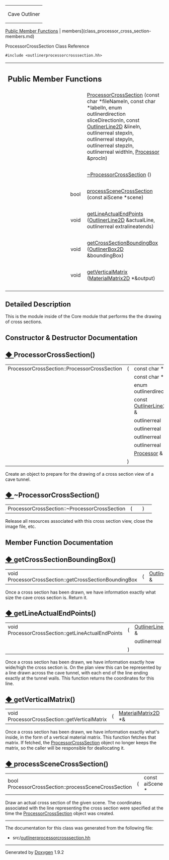 <table data-cellspacing="0" data-cellpadding="0">
<colgroup>
<col style="width: 100%" />
</colgroup>
<tbody>
<tr class="odd" style="height: 56px;">
<td id="projectalign" style="padding-left: 0.5em"><div id="projectname">
Cave Outliner
</div></td>
</tr>
</tbody>
</table>

[Public Member Functions](#pub-methods) | 
members](class_processor_cross_section-members.md)

ProcessorCrossSection Class Reference

`#include <outlinerprocessorcrosssection.hh>`

<table class="memberdecls">
<colgroup>
<col style="width: 50%" />
<col style="width: 50%" />
</colgroup>
<tbody>
<tr class="odd heading">
<td colspan="2"><h2 id="public-member-functions" class="groupheader"><span id="pub-methods"></span> Public Member Functions</h2></td>
</tr>
<tr class="even memitem:a2ff9c6c2f17f6cd865d668177bb4f4ac">
<td style="text-align: right;" class="memItemLeft" data-valign="top"> </td>
<td class="memItemRight" data-valign="bottom"><a href="https://github.com/jariarkko/cave-outliner/blob/master/doc/class_processor_cross_section.md#a2ff9c6c2f17f6cd865d668177bb4f4ac" class="el">ProcessorCrossSection</a> (const char *fileNameIn, const char *labelIn, enum outlinerdirection sliceDirectionIn, const <a href="https://github.com/jariarkko/cave-outliner/blob/master/doc/class_outliner_line2_d.md" class="el">OutlinerLine2D</a> &amp;lineIn, outlinerreal stepxIn, outlinerreal stepyIn, outlinerreal stepzIn, outlinerreal widthIn, <a href="https://github.com/jariarkko/cave-outliner/blob/master/doc/class_processor.md" class="el">Processor</a> &amp;procIn)</td>
</tr>
<tr class="odd separator:a2ff9c6c2f17f6cd865d668177bb4f4ac">
<td colspan="2" class="memSeparator"> </td>
</tr>
<tr class="even memitem:a18dee48dd788c2c74b40d88d75b0417c">
<td style="text-align: right;" class="memItemLeft" data-valign="top"> </td>
<td class="memItemRight" data-valign="bottom"><a href="https://github.com/jariarkko/cave-outliner/blob/master/doc/class_processor_cross_section.md#a18dee48dd788c2c74b40d88d75b0417c" class="el">~ProcessorCrossSection</a> ()</td>
</tr>
<tr class="odd separator:a18dee48dd788c2c74b40d88d75b0417c">
<td colspan="2" class="memSeparator"> </td>
</tr>
<tr class="even memitem:a2454d1a516440eb265832a87f40be255">
<td style="text-align: right;" class="memItemLeft" data-valign="top">bool </td>
<td class="memItemRight" data-valign="bottom"><a href="https://github.com/jariarkko/cave-outliner/blob/master/doc/class_processor_cross_section.md#a2454d1a516440eb265832a87f40be255" class="el">processSceneCrossSection</a> (const aiScene *scene)</td>
</tr>
<tr class="odd separator:a2454d1a516440eb265832a87f40be255">
<td colspan="2" class="memSeparator"> </td>
</tr>
<tr class="even memitem:ae29053fb50a8ac8e7a640807697c7ccc">
<td style="text-align: right;" class="memItemLeft" data-valign="top">void </td>
<td class="memItemRight" data-valign="bottom"><a href="https://github.com/jariarkko/cave-outliner/blob/master/doc/class_processor_cross_section.md#ae29053fb50a8ac8e7a640807697c7ccc" class="el">getLineActualEndPoints</a> (<a href="https://github.com/jariarkko/cave-outliner/blob/master/doc/class_outliner_line2_d.md" class="el">OutlinerLine2D</a> &amp;actualLine, outlinerreal extralineatends)</td>
</tr>
<tr class="odd separator:ae29053fb50a8ac8e7a640807697c7ccc">
<td colspan="2" class="memSeparator"> </td>
</tr>
<tr class="even memitem:a43ad24fc22970f4f7479b765032e26ba">
<td style="text-align: right;" class="memItemLeft" data-valign="top">void </td>
<td class="memItemRight" data-valign="bottom"><a href="https://github.com/jariarkko/cave-outliner/blob/master/doc/class_processor_cross_section.md#a43ad24fc22970f4f7479b765032e26ba" class="el">getCrossSectionBoundingBox</a> (<a href="https://github.com/jariarkko/cave-outliner/blob/master/doc/class_outliner_box2_d.md" class="el">OutlinerBox2D</a> &amp;boundingBox)</td>
</tr>
<tr class="odd separator:a43ad24fc22970f4f7479b765032e26ba">
<td colspan="2" class="memSeparator"> </td>
</tr>
<tr class="even memitem:ad7158d52b5f323afb6072f3855c3924e">
<td style="text-align: right;" class="memItemLeft" data-valign="top">void </td>
<td class="memItemRight" data-valign="bottom"><a href="https://github.com/jariarkko/cave-outliner/blob/master/doc/class_processor_cross_section.md#ad7158d52b5f323afb6072f3855c3924e" class="el">getVerticalMatrix</a> (<a href="https://github.com/jariarkko/cave-outliner/blob/master/doc/class_material_matrix2_d.md" class="el">MaterialMatrix2D</a> *&amp;output)</td>
</tr>
<tr class="odd separator:ad7158d52b5f323afb6072f3855c3924e">
<td colspan="2" class="memSeparator"> </td>
</tr>
</tbody>
</table>

<span id="details"></span>

## Detailed Description

This is the module inside of the Core module that performs the the
drawing of cross sections.

## Constructor & Destructor Documentation

<span id="a2ff9c6c2f17f6cd865d668177bb4f4ac"></span>

## <span class="permalink">[◆ ](#a2ff9c6c2f17f6cd865d668177bb4f4ac)</span>ProcessorCrossSection()

<table class="memname">
<tbody>
<tr class="odd">
<td class="memname">ProcessorCrossSection::ProcessorCrossSection</td>
<td>(</td>
<td class="paramtype">const char * </td>
<td class="paramname"><em>fileNameIn</em>,</td>
</tr>
<tr class="even">
<td class="paramkey"></td>
<td></td>
<td class="paramtype">const char * </td>
<td class="paramname"><em>labelIn</em>,</td>
</tr>
<tr class="odd">
<td class="paramkey"></td>
<td></td>
<td class="paramtype">enum outlinerdirection </td>
<td class="paramname"><em>sliceDirectionIn</em>,</td>
</tr>
<tr class="even">
<td class="paramkey"></td>
<td></td>
<td class="paramtype">const <a href="https://github.com/jariarkko/cave-outliner/blob/master/doc/class_outliner_line2_d.md" class="el">OutlinerLine2D</a> &amp; </td>
<td class="paramname"><em>lineIn</em>,</td>
</tr>
<tr class="odd">
<td class="paramkey"></td>
<td></td>
<td class="paramtype">outlinerreal </td>
<td class="paramname"><em>stepxIn</em>,</td>
</tr>
<tr class="even">
<td class="paramkey"></td>
<td></td>
<td class="paramtype">outlinerreal </td>
<td class="paramname"><em>stepyIn</em>,</td>
</tr>
<tr class="odd">
<td class="paramkey"></td>
<td></td>
<td class="paramtype">outlinerreal </td>
<td class="paramname"><em>stepzIn</em>,</td>
</tr>
<tr class="even">
<td class="paramkey"></td>
<td></td>
<td class="paramtype">outlinerreal </td>
<td class="paramname"><em>widthIn</em>,</td>
</tr>
<tr class="odd">
<td class="paramkey"></td>
<td></td>
<td class="paramtype"><a href="https://github.com/jariarkko/cave-outliner/blob/master/doc/class_processor.md" class="el">Processor</a> &amp; </td>
<td class="paramname"><em>procIn</em> </td>
</tr>
<tr class="even">
<td></td>
<td>)</td>
<td></td>
<td></td>
</tr>
</tbody>
</table>

Create an object to prepare for the drawing of a cross section view of a
cave tunnel.

<span id="a18dee48dd788c2c74b40d88d75b0417c"></span>

## <span class="permalink">[◆ ](#a18dee48dd788c2c74b40d88d75b0417c)</span>~ProcessorCrossSection()

<table class="memname">
<tbody>
<tr class="odd">
<td class="memname">ProcessorCrossSection::~ProcessorCrossSection</td>
<td>(</td>
<td class="paramname"></td>
<td>)</td>
<td></td>
</tr>
</tbody>
</table>

Release all resources associated with this cross section view, close the
image file, etc.

## Member Function Documentation

<span id="a43ad24fc22970f4f7479b765032e26ba"></span>

## <span class="permalink">[◆ ](#a43ad24fc22970f4f7479b765032e26ba)</span>getCrossSectionBoundingBox()

<table class="memname">
<tbody>
<tr class="odd">
<td class="memname">void ProcessorCrossSection::getCrossSectionBoundingBox</td>
<td>(</td>
<td class="paramtype"><a href="https://github.com/jariarkko/cave-outliner/blob/master/doc/class_outliner_box2_d.md" class="el">OutlinerBox2D</a> &amp; </td>
<td class="paramname"><em>boundingBox</em></td>
<td>)</td>
<td></td>
</tr>
</tbody>
</table>

Once a cross section has been drawn, we have information exactly what
size the cave cross section is. Return it.

<span id="ae29053fb50a8ac8e7a640807697c7ccc"></span>

## <span class="permalink">[◆ ](#ae29053fb50a8ac8e7a640807697c7ccc)</span>getLineActualEndPoints()

<table class="memname">
<tbody>
<tr class="odd">
<td class="memname">void ProcessorCrossSection::getLineActualEndPoints</td>
<td>(</td>
<td class="paramtype"><a href="https://github.com/jariarkko/cave-outliner/blob/master/doc/class_outliner_line2_d.md" class="el">OutlinerLine2D</a> &amp; </td>
<td class="paramname"><em>actualLine</em>,</td>
</tr>
<tr class="even">
<td class="paramkey"></td>
<td></td>
<td class="paramtype">outlinerreal </td>
<td class="paramname"><em>extralineatends</em> </td>
</tr>
<tr class="odd">
<td></td>
<td>)</td>
<td></td>
<td></td>
</tr>
</tbody>
</table>

Once a cross section has been drawn, we have information exactly how
wide/high the cross section is. On the plan view this can be represented
by a line drawn across the cave tunnel, with each end of the line ending
exactly at the tunnel walls. This function returns the coordinates for
this line.

<span id="ad7158d52b5f323afb6072f3855c3924e"></span>

## <span class="permalink">[◆ ](#ad7158d52b5f323afb6072f3855c3924e)</span>getVerticalMatrix()

<table class="memname">
<tbody>
<tr class="odd">
<td class="memname">void ProcessorCrossSection::getVerticalMatrix</td>
<td>(</td>
<td class="paramtype"><a href="https://github.com/jariarkko/cave-outliner/blob/master/doc/class_material_matrix2_d.md" class="el">MaterialMatrix2D</a> *&amp; </td>
<td class="paramname"><em>output</em></td>
<td>)</td>
<td></td>
</tr>
</tbody>
</table>

Once a cross section has been drawn, we have information exactly what's
inside, in the form of a vertical material matrix. This function fetches
that matrix. If fetched, the
<a href="https://github.com/jariarkko/cave-outliner/blob/master/doc/class_processor_cross_section.md" class="el">ProcessorCrossSection</a>
object no longer keeps the matrix, so the caller will be responsible for
deallocating it.

<span id="a2454d1a516440eb265832a87f40be255"></span>

## <span class="permalink">[◆ ](#a2454d1a516440eb265832a87f40be255)</span>processSceneCrossSection()

<table class="memname">
<tbody>
<tr class="odd">
<td class="memname">bool ProcessorCrossSection::processSceneCrossSection</td>
<td>(</td>
<td class="paramtype">const aiScene * </td>
<td class="paramname"><em>scene</em></td>
<td>)</td>
<td></td>
</tr>
</tbody>
</table>

Draw an actual cross section of the given scene. The coordinates
associated with the line representing the cross section were specified
at the time the
<a href="https://github.com/jariarkko/cave-outliner/blob/master/doc/class_processor_cross_section.md" class="el">ProcessorCrossSection</a>
object was created.

------------------------------------------------------------------------

The documentation for this class was generated from the following file:

-   src/<a href="outlinerprocessorcrosssection_8hh_source.md" class="el">outlinerprocessorcrosssection.hh</a>

------------------------------------------------------------------------

<span class="small">Generated
by [Doxygen](https://www.doxygen.org/index.md)
1.9.2</span>
